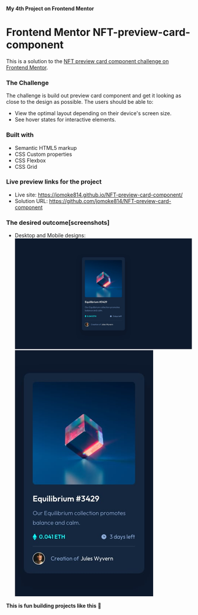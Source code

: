 **My 4th Project on Frontend Mentor**

# Frontend Mentor NFT-preview-card-component
This is a solution to the [NFT preview card component challenge on Frontend Mentor](https://www.frontendmentor.io/challenges/nft-preview-card-component-SbdUL_w0U).

### The Challenge
The challenge is build out preview card component and get it looking as close to the design as possible.
The users should be able to:
- View the optimal layout depending on their device's screen size.
- See hover states for interactive elements.

### Built with
- Semantic HTML5 markup
- CSS Custom properties
- CSS Flexbox
- CSS Grid

### Live preview links for the project
- Live site: https://jomoke814.github.io/NFT-preview-card-component/
- Solution URL: https://github.com/jomoke814/NFT-preview-card-component
### The desired outcome[screenshots]
- Desktop and Mobile designs:
![desired outcome](./images/desktop-design.jpg)
![desired outcome](./images/mobile-design.jpg)

**This is fun building projects like this** 🚀